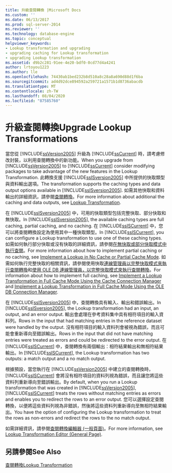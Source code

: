 ```yaml
---
title: 升級查閱轉換 |Microsoft Docs
ms.custom: ''
ms.date: 06/13/2017
ms.prod: sql-server-2014
ms.reviewer: ''
ms.technology: database-engine
ms.topic: conceptual
helpviewer_keywords:
- Lookup transformation and upgrading
- upgrading caching for Lookup transformation
- upgrading Lookup transformation
ms.assetid: d9b2c281-91ee-4e20-bdf0-0cd77d4a4241
author: lrtoyou1223
ms.author: lle
ms.openlocfilehash: 74430ab1bed232b8d510a8c28a8a690d88d1f6ba
ms.sourcegitcommit: ad4d92dce894592a259721a1571b1d8736abacdb
ms.translationtype: MT
ms.contentlocale: zh-TW
ms.lasthandoff: 08/04/2020
ms.locfileid: "87585760"
---
```

# <a name="upgrade-lookup-transformations"></a><span data-ttu-id="c996c-102">升級查閱轉換</span><span class="sxs-lookup"><span data-stu-id="c996c-102">Upgrade Lookup Transformations</span></span>
  <span data-ttu-id="c996c-103">當您從 [!INCLUDE[ssVersion2005](../../includes/ssversion2005-md.md)] 升級為 [!INCLUDE[ssCurrent](../../includes/sscurrent-md.md)] 時，請考慮修改封裝，以利用查閱轉換中的新功能。</span><span class="sxs-lookup"><span data-stu-id="c996c-103">When you upgrade from [!INCLUDE[ssVersion2005](../../includes/ssversion2005-md.md)] to [!INCLUDE[ssCurrent](../../includes/sscurrent-md.md)] consider modifying packages to take advantage of the new features in the Lookup Transformation.</span></span> <span data-ttu-id="c996c-104">此轉換支援 [!INCLUDE[ssISversion2005](../../includes/ssisversion2005-md.md)] 中所提供的快取類型與資料輸出選項。</span><span class="sxs-lookup"><span data-stu-id="c996c-104">The transformation supports the caching types and data output options available in [!INCLUDE[ssISversion2005](../../includes/ssisversion2005-md.md)].</span></span> <span data-ttu-id="c996c-105">如需其他快取和資料輸出的詳細資訊，請參閱[查閱轉換](../../integration-services/data-flow/transformations/lookup-transformation.md)。</span><span class="sxs-lookup"><span data-stu-id="c996c-105">For more information about additional the caching and data outputs, see [Lookup Transformation](../../integration-services/data-flow/transformations/lookup-transformation.md).</span></span>  
  
 <span data-ttu-id="c996c-106">在 [!INCLUDE[ssISversion2005](../../includes/ssisversion2005-md.md)] 中，可用的快取類型包括完整快取、部分快取和無快取。</span><span class="sxs-lookup"><span data-stu-id="c996c-106">In [!INCLUDE[ssISversion2005](../../includes/ssisversion2005-md.md)], the available caching types are full caching, partial caching, and no caching.</span></span> <span data-ttu-id="c996c-107">在 [!INCLUDE[ssISCurrent](../../includes/ssiscurrent-md.md)] 中，您可以將查閱轉換設定為使用其中一種快取類型。</span><span class="sxs-lookup"><span data-stu-id="c996c-107">In [!INCLUDE[ssISCurrent](../../includes/ssiscurrent-md.md)], you can configure a Lookup transformation to use one of these caching types.</span></span> <span data-ttu-id="c996c-108">如需如何執行部分快取或沒有快取的詳細資訊，請參閱[在無快取或部分快取模式中執行查閱](../../integration-services/data-flow/transformations/implement-a-lookup-in-no-cache-or-partial-cache-mode.md)。</span><span class="sxs-lookup"><span data-stu-id="c996c-108">For more information about how to implement partial caching or no caching, see [Implement a Lookup in No Cache or Partial Cache Mode](../../integration-services/data-flow/transformations/implement-a-lookup-in-no-cache-or-partial-cache-mode.md).</span></span> <span data-ttu-id="c996c-109">如需如何執行完整快取的相關資訊，請參閱使用快取[連線管理員以完整快取模式來執行查閱轉換](../../integration-services/connection-manager/lookup-transformation-full-cache-mode-cache-connection-manager.md)和[使用 OLE DB 連線管理員，以完整快取模式來執行查閱轉換](../../integration-services/connection-manager/lookup-transformation-full-cache-mode-ole-db-connection-manager.md)。</span><span class="sxs-lookup"><span data-stu-id="c996c-109">For information about how to implement full caching, see [Implement a Lookup Transformation in Full Cache Mode Using the Cache Connection Manager](../../integration-services/connection-manager/lookup-transformation-full-cache-mode-cache-connection-manager.md) and [Implement a Lookup Transformation in Full Cache Mode Using the OLE DB Connection Manager](../../integration-services/connection-manager/lookup-transformation-full-cache-mode-ole-db-connection-manager.md).</span></span>  
  
 <span data-ttu-id="c996c-110">在 [!INCLUDE[ssISversion2005](../../includes/ssisversion2005-md.md)] 中，查閱轉換具有輸入、輸出和錯誤輸出。</span><span class="sxs-lookup"><span data-stu-id="c996c-110">In [!INCLUDE[ssISversion2005](../../includes/ssisversion2005-md.md)], the Lookup transformation had an input, an output, and an error output.</span></span> <span data-ttu-id="c996c-111">輸出會處理在參考資料集中具有相符項目的輸入資料列。</span><span class="sxs-lookup"><span data-stu-id="c996c-111">Rows in the input that had matching entries in the reference dataset were handled by the output.</span></span> <span data-ttu-id="c996c-112">沒有相符項目的輸入資料列會被視為錯誤，而且可能會重新導向至錯誤輸出。</span><span class="sxs-lookup"><span data-stu-id="c996c-112">Rows in the input that did not have matching entries were treated as errors and could be redirected to the error output.</span></span> <span data-ttu-id="c996c-113">在 [!INCLUDE[ssISCurrent](../../includes/ssiscurrent-md.md)] 中，查閱轉換有兩個輸出：相符結果輸出和無相符結果輸出。</span><span class="sxs-lookup"><span data-stu-id="c996c-113">In [!INCLUDE[ssISCurrent](../../includes/ssiscurrent-md.md)], the Lookup transformation has two outputs: a match output and a no match output.</span></span>  
  
 <span data-ttu-id="c996c-114">根據預設，當您執行在 [!INCLUDE[ssVersion2005](../../includes/ssversion2005-md.md)] 中建立的查閱轉換時，[!INCLUDE[ssISCurrent](../../includes/ssiscurrent-md.md)] 會將沒有相符項目的資料列視為錯誤，而且讓您將這些資料列重新導向至錯誤輸出。</span><span class="sxs-lookup"><span data-stu-id="c996c-114">By default, when you run a Lookup transformation that was created in [!INCLUDE[ssVersion2005](../../includes/ssversion2005-md.md)], [!INCLUDE[ssISCurrent](../../includes/ssiscurrent-md.md)] treats the rows without matching entries as errors and enables you to redirect the rows to an error output.</span></span> <span data-ttu-id="c996c-115">您可以選擇設定查閱轉換，以便將這些資料列視為非錯誤，然後將這些資料列重新導向至無相符結果輸出。</span><span class="sxs-lookup"><span data-stu-id="c996c-115">You have the option of configuring the Lookup transformation to treat the rows as non-errors and redirect the rows to the no match output.</span></span>  
  
 <span data-ttu-id="c996c-116">如需詳細資訊，請參閱[查閱轉換編輯器 &#40;一般頁面&#41;](../../integration-services/general-page-of-integration-services-designers-options.md)。</span><span class="sxs-lookup"><span data-stu-id="c996c-116">For more information, see [Lookup Transformation Editor &#40;General Page&#41;](../../integration-services/general-page-of-integration-services-designers-options.md).</span></span>  
  
## <a name="see-also"></a><span data-ttu-id="c996c-117">另請參閱</span><span class="sxs-lookup"><span data-stu-id="c996c-117">See Also</span></span>  
 [<span data-ttu-id="c996c-118">查閱轉換</span><span class="sxs-lookup"><span data-stu-id="c996c-118">Lookup Transformation</span></span>](../../integration-services/data-flow/transformations/lookup-transformation.md)  
  
  
